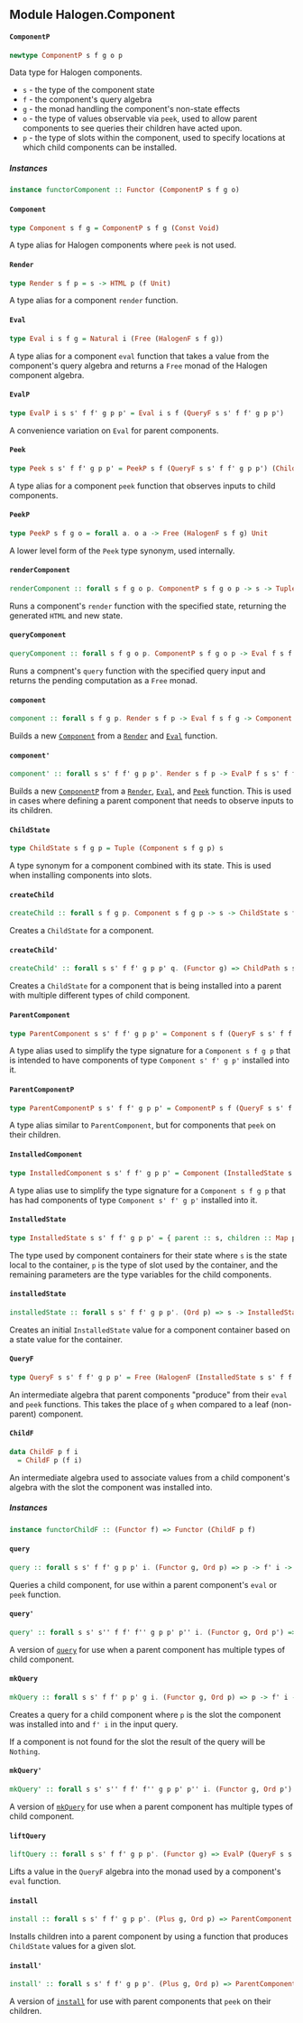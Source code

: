 ## Module Halogen.Component

#### `ComponentP`

``` purescript
newtype ComponentP s f g o p
```

Data type for Halogen components.
- `s` - the type of the component state
- `f` - the component's query algebra
- `g` - the monad handling the component's non-state effects
- `o` - the type of values observable via `peek`, used to allow parent
        components to see queries their children have acted upon.
- `p` - the type of slots within the component, used to specify locations
        at which child components can be installed.

##### Instances
``` purescript
instance functorComponent :: Functor (ComponentP s f g o)
```

#### `Component`

``` purescript
type Component s f g = ComponentP s f g (Const Void)
```

A type alias for Halogen components where `peek` is not used.

#### `Render`

``` purescript
type Render s f p = s -> HTML p (f Unit)
```

A type alias for a component `render` function.

#### `Eval`

``` purescript
type Eval i s f g = Natural i (Free (HalogenF s f g))
```

A type alias for a component `eval` function that takes a value from the
component's query algebra and returns a `Free` monad of the Halogen
component algebra.

#### `EvalP`

``` purescript
type EvalP i s s' f f' g p p' = Eval i s f (QueryF s s' f f' g p p')
```

A convenience variation on `Eval` for parent components.

#### `Peek`

``` purescript
type Peek s s' f f' g p p' = PeekP s f (QueryF s s' f f' g p p') (ChildF p f')
```

A type alias for a component `peek` function that observes inputs to child
components.

#### `PeekP`

``` purescript
type PeekP s f g o = forall a. o a -> Free (HalogenF s f g) Unit
```

A lower level form of the `Peek` type synonym, used internally.

#### `renderComponent`

``` purescript
renderComponent :: forall s f g o p. ComponentP s f g o p -> s -> Tuple (HTML p (f Unit)) s
```

Runs a component's `render` function with the specified state, returning
the generated `HTML` and new state.

#### `queryComponent`

``` purescript
queryComponent :: forall s f g o p. ComponentP s f g o p -> Eval f s f g
```

Runs a compnent's `query` function with the specified query input and
returns the pending computation as a `Free` monad.

#### `component`

``` purescript
component :: forall s f g p. Render s f p -> Eval f s f g -> Component s f g p
```

Builds a new [`Component`](#component) from a [`Render`](#render) and
[`Eval`](#eval) function.

#### `component'`

``` purescript
component' :: forall s s' f f' g p p'. Render s f p -> EvalP f s s' f f' g p p' -> Peek s s' f f' g p p' -> ParentComponentP s s' f f' g p p'
```

Builds a new [`ComponentP`](#componentp) from a [`Render`](#render),
[`Eval`](#eval), and [`Peek`](#peek) function. This is used in cases where
defining a parent component that needs to observe inputs to its children.

#### `ChildState`

``` purescript
type ChildState s f g p = Tuple (Component s f g p) s
```

A type synonym for a component combined with its state. This is used when
installing components into slots.

#### `createChild`

``` purescript
createChild :: forall s f g p. Component s f g p -> s -> ChildState s f g p
```

Creates a `ChildState` for a component.

#### `createChild'`

``` purescript
createChild' :: forall s s' f f' g p p' q. (Functor g) => ChildPath s s' f f' p p' -> Component s f g q -> s -> ChildState s' f' g q
```

Creates a `ChildState` for a component that is being installed into a
parent with multiple different types of child component.

#### `ParentComponent`

``` purescript
type ParentComponent s s' f f' g p p' = Component s f (QueryF s s' f f' g p p') p
```

A type alias used to simplify the type signature for a `Component s f g p`
that is intended to have components of type `Component s' f' g p'`
installed into it.

#### `ParentComponentP`

``` purescript
type ParentComponentP s s' f f' g p p' = ComponentP s f (QueryF s s' f f' g p p') (ChildF p f') p
```

A type alias similar to `ParentComponent`, but for components that `peek`
on their children.

#### `InstalledComponent`

``` purescript
type InstalledComponent s s' f f' g p p' = Component (InstalledState s s' f f' g p p') (Coproduct f (ChildF p f')) g p'
```

A type alias use to simplify the type signature for a `Component s f g p`
that has had components of type `Component s' f' g p'` installed into it.

#### `InstalledState`

``` purescript
type InstalledState s s' f f' g p p' = { parent :: s, children :: Map p (ChildState s' f' g p'), memo :: Map p (HTML p' (Coproduct f (ChildF p f') Unit)) }
```

The type used by component containers for their state where `s` is the
state local to the container, `p` is the type of slot used by the
container, and the remaining parameters are the type variables for the
child components.

#### `installedState`

``` purescript
installedState :: forall s s' f f' g p p'. (Ord p) => s -> InstalledState s s' f f' g p p'
```

Creates an initial `InstalledState` value for a component container based
on a state value for the container.

#### `QueryF`

``` purescript
type QueryF s s' f f' g p p' = Free (HalogenF (InstalledState s s' f f' g p p') (ChildF p f') g)
```

An intermediate algebra that parent components "produce" from their `eval`
and `peek` functions. This takes the place of `g` when compared to a leaf
(non-parent) component.

#### `ChildF`

``` purescript
data ChildF p f i
  = ChildF p (f i)
```

An intermediate algebra used to associate values from a child component's
algebra with the slot the component was installed into.

##### Instances
``` purescript
instance functorChildF :: (Functor f) => Functor (ChildF p f)
```

#### `query`

``` purescript
query :: forall s s' f f' g p p' i. (Functor g, Ord p) => p -> f' i -> Free (HalogenF s f (QueryF s s' f f' g p p')) (Maybe i)
```

Queries a child component, for use within a parent component's `eval` or
`peek` function.

#### `query'`

``` purescript
query' :: forall s s' s'' f f' f'' g p p' p'' i. (Functor g, Ord p') => ChildPath s s' f f' p p' -> p -> f i -> Free (HalogenF s'' f'' (QueryF s'' s' f'' f' g p' p'')) (Maybe i)
```

A version of [`query`](#query) for use when a parent component has multiple
types of child component.

#### `mkQuery`

``` purescript
mkQuery :: forall s s' f f' p p' g i. (Functor g, Ord p) => p -> f' i -> QueryF s s' f f' g p p' (Maybe i)
```

Creates a query for a child component where `p` is the slot the component
was installed into and `f' i` in the input query.

If a component is not found for the slot the result of the query
will be `Nothing`.

#### `mkQuery'`

``` purescript
mkQuery' :: forall s s' s'' f f' f'' g p p' p'' i. (Functor g, Ord p') => ChildPath s s' f f' p p' -> p -> f i -> QueryF s'' s' f'' f' g p' p'' (Maybe i)
```

A version of [`mkQuery`](#mkQuery) for use when a parent component has
multiple types of child component.

#### `liftQuery`

``` purescript
liftQuery :: forall s s' f f' g p p'. (Functor g) => EvalP (QueryF s s' f f' g p p') s s' f f' g p p'
```

Lifts a value in the `QueryF` algebra into the monad used by a component's
`eval` function.

#### `install`

``` purescript
install :: forall s s' f f' g p p'. (Plus g, Ord p) => ParentComponent s s' f f' g p p' -> (p -> ChildState s' f' g p') -> InstalledComponent s s' f f' g p p'
```

Installs children into a parent component by using a function that produces
`ChildState` values for a given slot.

#### `install'`

``` purescript
install' :: forall s s' f f' g p p'. (Plus g, Ord p) => ParentComponentP s s' f f' g p p' -> (p -> ChildState s' f' g p') -> InstalledComponent s s' f f' g p p'
```

A version of [`install`](#install) for use with parent components that
`peek` on their children.


